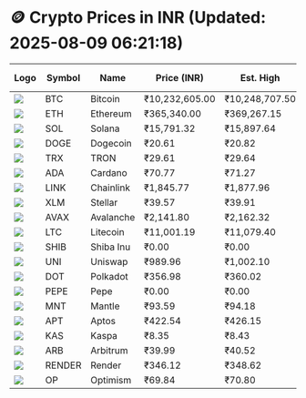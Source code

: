 # 🪙 Crypto Prices in INR (Updated: 2025-08-09 06:21:18)

| Logo | Symbol | Name       | Price (INR) | Est. High | Est. Low | Gross Profit | Fees | Net Profit | ROI % |
|------|--------|------------|-------------|-----------|----------|---------------|------|-------------|--------|
| ![](https://coin-images.coingecko.com/coins/images/1/large/bitcoin.png?1696501400) | BTC    | Bitcoin    | ₹10,232,605.00 | ₹10,248,707.50 | ₹10,216,502.50 | ₹315.23 | ₹200.00 | ₹115.23 | 0.12% |
| ![](https://coin-images.coingecko.com/coins/images/279/large/ethereum.png?1696501628) | ETH    | Ethereum   | ₹365,340.00 | ₹369,267.15 | ₹361,412.85 | ₹2,173.22 | ₹200.00 | ₹1,973.22 | 1.97% |
| ![](https://coin-images.coingecko.com/coins/images/4128/large/solana.png?1718769756) | SOL    | Solana     | ₹15,791.32 | ₹15,897.64 | ₹15,685.00 | ₹1,355.73 | ₹200.00 | ₹1,155.73 | 1.16% |
| ![](https://coin-images.coingecko.com/coins/images/5/large/dogecoin.png?1696501409) | DOGE   | Dogecoin   | ₹20.61 | ₹20.82 | ₹20.40 | ₹2,029.11 | ₹200.00 | ₹1,829.11 | 1.83% |
| ![](https://coin-images.coingecko.com/coins/images/1094/large/tron-logo.png?1696502193) | TRX    | TRON       | ₹29.61 | ₹29.64 | ₹29.58 | ₹172.39 | ₹200.00 | ₹-27.61 | -0.03% |
| ![](https://coin-images.coingecko.com/coins/images/975/large/cardano.png?1696502090) | ADA    | Cardano    | ₹70.77 | ₹71.27 | ₹70.27 | ₹1,417.35 | ₹200.00 | ₹1,217.35 | 1.22% |
| ![](https://coin-images.coingecko.com/coins/images/877/large/chainlink-new-logo.png?1696502009) | LINK   | Chainlink  | ₹1,845.77 | ₹1,877.96 | ₹1,813.58 | ₹3,550.05 | ₹200.00 | ₹3,350.05 | 3.35% |
| ![](https://coin-images.coingecko.com/coins/images/100/large/fmpFRHHQ_400x400.jpg?1735231350) | XLM    | Stellar    | ₹39.57 | ₹39.91 | ₹39.23 | ₹1,743.65 | ₹200.00 | ₹1,543.65 | 1.54% |
| ![](https://coin-images.coingecko.com/coins/images/12559/large/Avalanche_Circle_RedWhite_Trans.png?1696512369) | AVAX   | Avalanche  | ₹2,141.80 | ₹2,162.32 | ₹2,121.28 | ₹1,935.11 | ₹200.00 | ₹1,735.11 | 1.74% |
| ![](https://coin-images.coingecko.com/coins/images/2/large/litecoin.png?1696501400) | LTC    | Litecoin   | ₹11,001.19 | ₹11,079.40 | ₹10,922.98 | ₹1,431.97 | ₹200.00 | ₹1,231.97 | 1.23% |
| ![](https://coin-images.coingecko.com/coins/images/11939/large/shiba.png?1696511800) | SHIB   | Shiba Inu  | ₹0.00 | ₹0.00 | ₹0.00 | ₹1,720.68 | ₹200.00 | ₹1,520.68 | 1.52% |
| ![](https://coin-images.coingecko.com/coins/images/12504/large/uniswap-logo.png?1720676669) | UNI    | Uniswap    | ₹989.96 | ₹1,002.10 | ₹977.83 | ₹2,482.04 | ₹200.00 | ₹2,282.04 | 2.28% |
| ![](https://coin-images.coingecko.com/coins/images/12171/large/polkadot.png?1696512008) | DOT    | Polkadot   | ₹356.98 | ₹360.02 | ₹353.94 | ₹1,719.80 | ₹200.00 | ₹1,519.80 | 1.52% |
| ![](https://coin-images.coingecko.com/coins/images/29850/large/pepe-token.jpeg?1696528776) | PEPE   | Pepe       | ₹0.00 | ₹0.00 | ₹0.00 | ₹3,315.22 | ₹200.00 | ₹3,115.22 | 3.12% |
| ![](https://coin-images.coingecko.com/coins/images/30980/large/Mantle-Logo-mark.png?1739213200) | MNT    | Mantle     | ₹93.59 | ₹94.18 | ₹93.00 | ₹1,274.23 | ₹200.00 | ₹1,074.23 | 1.07% |
| ![](https://coin-images.coingecko.com/coins/images/26455/large/aptos_round.png?1696525528) | APT    | Aptos      | ₹422.54 | ₹426.15 | ₹418.93 | ₹1,725.12 | ₹200.00 | ₹1,525.12 | 1.53% |
| ![](https://coin-images.coingecko.com/coins/images/25751/large/kaspa-icon-exchanges.png?1696524837) | KAS    | Kaspa      | ₹8.35 | ₹8.43 | ₹8.27 | ₹1,959.12 | ₹200.00 | ₹1,759.12 | 1.76% |
| ![](https://coin-images.coingecko.com/coins/images/16547/large/arb.jpg?1721358242) | ARB    | Arbitrum   | ₹39.99 | ₹40.52 | ₹39.46 | ₹2,683.70 | ₹200.00 | ₹2,483.70 | 2.48% |
| ![](https://coin-images.coingecko.com/coins/images/11636/large/rndr.png?1696511529) | RENDER | Render     | ₹346.12 | ₹348.62 | ₹343.62 | ₹1,458.03 | ₹200.00 | ₹1,258.03 | 1.26% |
| ![](https://coin-images.coingecko.com/coins/images/25244/large/Optimism.png?1696524385) | OP     | Optimism   | ₹69.84 | ₹70.80 | ₹68.88 | ₹2,796.29 | ₹200.00 | ₹2,596.29 | 2.60% |
